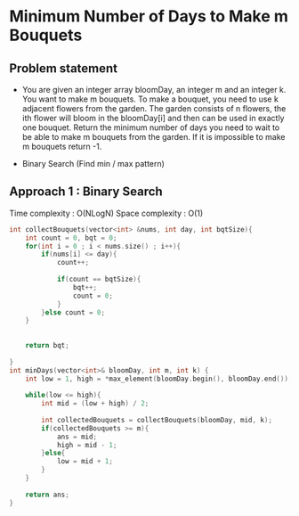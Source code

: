 # Minimum Number of Days to Make m Bouquets

## Problem statement

- You are given an integer array bloomDay, an integer m and an integer k. You want to make m bouquets. To make a bouquet, you need to use k adjacent flowers from the garden. The garden consists of n flowers, the ith flower will bloom in the bloomDay[i] and then can be used in exactly one bouquet. Return the minimum number of days you need to wait to be able to make m bouquets from the garden. If it is impossible to make m bouquets return -1.

- Binary Search (Find min / max pattern)

## Approach 1 : Binary Search

Time complexity : O(NLogN) 
Space complexity : O(1)

```cpp
int collectBouquets(vector<int> &nums, int day, int bqtSize){
    int count = 0, bqt = 0;
    for(int i = 0 ; i < nums.size() ; i++){
        if(nums[i] <= day){
            count++;
            
            if(count == bqtSize){
                bqt++;
                count = 0;
            }
        }else count = 0;
    }
        
    
    return bqt;
    
}
int minDays(vector<int>& bloomDay, int m, int k) {
    int low = 1, high = *max_element(bloomDay.begin(), bloomDay.end()), ans = -1;
            
    while(low <= high){
        int mid = (low + high) / 2;
        
        int collectedBouquets = collectBouquets(bloomDay, mid, k);
        if(collectedBouquets >= m){
            ans = mid;
            high = mid - 1;
        }else{
            low = mid + 1;
        }
    }
    
    return ans;
}
```